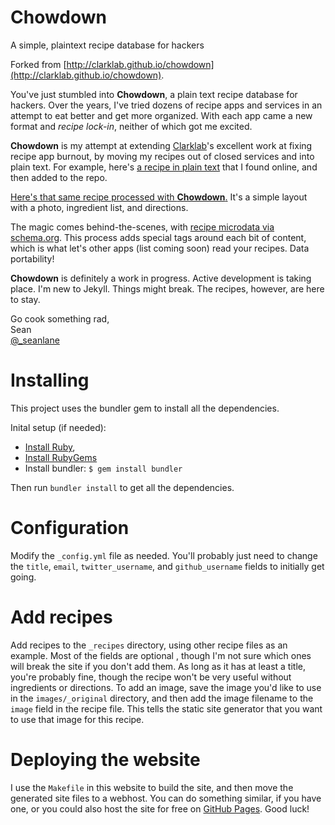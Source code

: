 # Chowdown

A simple, plaintext recipe database for hackers

Forked from [http://clarklab.github.io/chowdown](http://clarklab.github.io/chowdown).

You've just stumbled into **Chowdown**, a plain text recipe database for hackers. Over the years, I've tried dozens of recipe apps and services in an attempt to eat better and get more organized. With each app came a new format and <em>recipe lock-in</em>, neither of which got me excited.

**Chowdown** is my attempt at extending [Clarklab](https://github.com/clarklab)'s excellent work at fixing recipe app burnout, by moving my recipes out of closed services and into plain text. For example, here's [a recipe in plain text][1] that I found online, and then added to the repo.

[Here's that same recipe processed with **Chowdown**.][2] It's a simple layout with a photo, ingredient list, and directions.

The magic comes behind-the-scenes, with [recipe microdata via schema.org][3]. This process adds special tags around each bit of content, which is what let's other apps (list coming soon) read your recipes. Data portability!

**Chowdown** is definitely a work in progress. Active development is taking place. I'm new to Jekyll. Things might break. The recipes, however, are here to stay.
  
Go cook something rad,  
    Sean  
    [@\_seanlane][4]  

[1]:https://raw.githubusercontent.com/seanlane/chowdown/master/_recipes/pepperoncini-pork.md
[2]:http://recipes.lane.sh/recipes/pepperoncini-pork.html
[3]:http://schema.org/Recipe
[4]:http://twitter.com/_seanlane

# Installing

This project uses the bundler gem to install all the dependencies.

Inital setup (if needed):

* [Install Ruby](https://www.ruby-lang.org/en/documentation/installation/), 
* [Install RubyGems](https://rubygems.org/pages/download)
* Install bundler: `$ gem install bundler`

Then run `bundler install` to get all the dependencies.

# Configuration

Modify the `_config.yml` file as needed. You'll probably just need to change  the `title`, `email`, `twitter_username`, and `github_username` fields to initially get going.

# Add recipes

Add recipes to the `_recipes` directory, using other recipe files as an example. Most of the fields are optional , though I'm not sure which ones will break the site if you don't add them. As long as it has at least a title, you're probably fine, though the recipe won't be very useful without ingredients or directions. To add an image, save the image you'd like to use in the `images/_original` directory, and then add the image filename to the `image` field in the recipe file. This tells the static site generator that you want to use that image for this recipe.

# Deploying the website

I use the `Makefile` in this website to build the site, and then move the generated site files to a webhost. You can do something similar, if you have one, or you could also host the site for free on [GitHub Pages](https://pages.github.com). Good luck!
